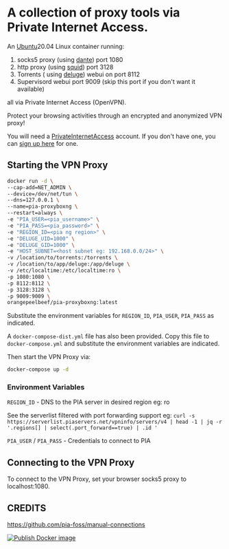 # A collection of proxy tools via Private Internet Access.

An [Ubuntu](https://ubuntu.org/)20.04 Linux container running:
 1. socks5 proxy (using [dante](https://www.inet.no/dante/)) port 1080
 2. http proxy (using [squid](https://www.squid.org/)) port 3128
 3. Torrents ( using [deluge](https://www.deluge.org/)) webui on port 8112
 4. Supervisord webui port 9009 (skip this port if you don't want it available)

all via Private Internet Access (OpenVPN).

Protect your browsing activities through an encrypted and anonymized VPN proxy!

You will need a [PrivateInternetAccess](https://www.privateinternetaccess.com/pages/how-it-works) account.
If you don't have one, you can [sign up here](https://www.privateinternetaccess.com/pages/buy-vpn) for one.

## Starting the VPN Proxy

```sh
docker run -d \
--cap-add=NET_ADMIN \
--device=/dev/net/tun \
--dns=127.0.0.1 \
--name=pia-proxyboxng \
--restart=always \
-e "PIA_USER=<pia_username>" \
-e "PIA_PASS=<pia_password>" \
-e "REGION_ID=<pia ng region>" \
-e "DELUGE_UID=1000" \
-e "DELUGE_GID=1000" \
-e "HOST_SUBNET=<host subnet eg: 192.168.0.0/24>" \
-v /location/to/torrents:/torrents \
-v /location/to/app/deluge:/app/deluge \
-v /etc/localtime:/etc/localtime:ro \
-p 1080:1080 \
-p 8112:8112 \
-p 3128:3128 \
-p 9009:9009 \
orangepeelbeef/pia-proxyboxng:latest
```

Substitute the environment variables for `REGION_ID`, `PIA_USER`, `PIA_PASS` as indicated.

A `docker-compose-dist.yml` file has also been provided. Copy this file to `docker-compose.yml` and substitute the environment variables are indicated.

Then start the VPN Proxy via:

```sh
docker-compose up -d
```

### Environment Variables

`REGION_ID` - DNS to the PIA server in desired region eg: ro 

See the serverlist filtered with port forwarding support
eg: ```curl -s https://serverlist.piaservers.net/vpninfo/servers/v4 | head -1 | jq -r '.regions[] | select(.port_forward==true) | .id '```
 
`PIA_USER` / `PIA_PASS` - Credentials to connect to PIA

## Connecting to the VPN Proxy

To connect to the VPN Proxy, set your browser socks5 proxy to localhost:1080.

## CREDITS
https://github.com/pia-foss/manual-connections

[![Publish Docker image](https://github.com/orangepeelbeef/pia-proxybox/actions/workflows/main.yml/badge.svg)](https://github.com/orangepeelbeef/pia-proxybox/actions/workflows/main.yml)
